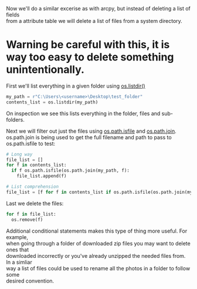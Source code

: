 Now we'll do a similar excerise as with arcpy, but instead of deleting a list of fields  
from a attribute table we will delete a list of files from a system directory.

# Warning be careful with this, it is way too easy to delete something unintentionally.

First we'll list everything in a given folder using [os.listdir()](https://www.tutorialspoint.com/python/os_listdir.htm)

```python
my_path = r"C:\Users\<username>\Desktop\test_folder"
contents_list = os.listdir(my_path)
```

On inspection we see this lists everything in the folder, files and sub-folders.

Next we will filter out just the files using [os.path.isfile](https://docs.python.org/2/library/os.path.html) and [os.path.join](https://docs.python.org/2/library/os.path.html).
os.path.join is being used to get the full filename and path to pass to os.path.isfile to test:

```python
# Long way
file_list = []
for f in contents_list:
  if f os.path.isfile(os.path.join(my_path, f):
    file_list.append(f)

# List comprehension
file_list = [f for f in contents_list if os.path.isfile(os.path.join(my_path, f)]
```

Last we delete the files:

```python
for f in file_list:
  os.remove(f)
```

Additional conditional statements makes this type of thing more useful. For example,  
when going through a folder of downloaded zip files you may want to delete ones that  
downloaded incorrectly or you've already unzipped the needed files from. In a simliar  
way a list of files could be used to rename all the photos in a folder to follow some  
desired convention.

